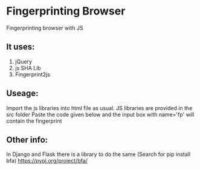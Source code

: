 # Fingerprinting Browser

Fingerprinting browser with JS

## It uses:
1. jQuery
2. js SHA Lib 
3. Fingerprint2js


## Useage:
Import the js libraries into html file as usual. JS libraries are provided in the src folder
Paste the code given below and the input box with name='fp' will contain the fingerprint

## Other info:
In Django and Flask there is a library to do the same (Search for pip install bfa) https://pypi.org/project/bfa/
